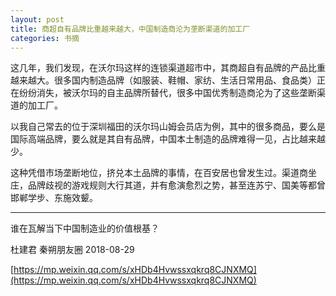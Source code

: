 ```yaml
---
layout: post
title: 商超自有品牌比重越来越大，中国制造商沦为垄断渠道的加工厂
categories: 书摘
---
```


这几年，我们发现，在沃尔玛这样的连锁渠道超市中，其商超自有品牌的产品比重越来越大。很多国内制造品牌（如服装、鞋帽、家纺、生活日常用品、食品类）正在纷纷消失，被沃尔玛的自主品牌所替代，很多中国优秀制造商沦为了这些垄断渠道的加工厂。

以我自己常去的位于深圳福田的沃尔玛山姆会员店为例，其中的很多商品，要么是国际高端品牌，要么就是其自有品牌，中国本土制造的品牌难得一见，占比越来越少。

这种凭借市场垄断地位，挤兑本土品牌的事情，在百安居也曾发生过。渠道商坐庄，品牌歧视的游戏规则大行其道，并有愈演愈烈之势，甚至连苏宁、国美等都曾邯郸学步、东施效颦。

---

谁在瓦解当下中国制造业的价值根基？

杜建君  秦朔朋友圈  2018-08-29

[https://mp.weixin.qq.com/s/xHDb4Hvwssxqkrq8CJNXMQ](https://mp.weixin.qq.com/s/xHDb4Hvwssxqkrq8CJNXMQ)